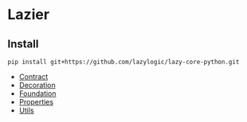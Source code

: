 # Lazier

## Install

```console
pip install git+https://github.com/lazylogic/lazy-core-python.git
```

* [Contract](docs/contract.md)
* [Decoration](docs/decoration.md)
* [Foundation](docs/foundation.md)
* [Properties](docs/properties.md)
* [Utils](docs/utils.md)